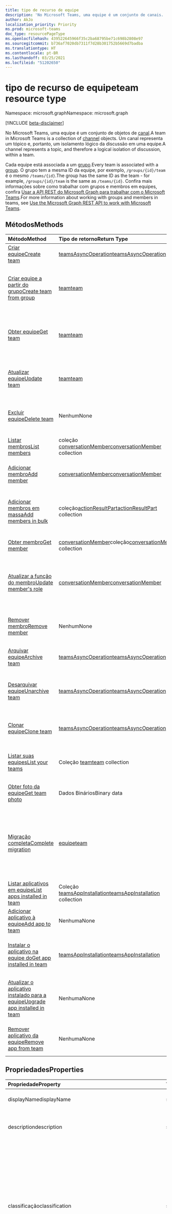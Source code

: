 ```yaml
---
title: tipo de recurso de equipe
description: 'No Microsoft Teams, uma equipe é um conjunto de canais. '
author: AkJo
localization_priority: Priority
ms.prod: microsoft-teams
doc_type: resourcePageType
ms.openlocfilehash: 439522645966f35c2ba68795be71c698b2808e97
ms.sourcegitcommit: b736af7020db7311f7d28b301752b5669d7badba
ms.translationtype: HT
ms.contentlocale: pt-BR
ms.lasthandoff: 03/25/2021
ms.locfileid: "51202650"
---
```

# <a name="team-resource-type"></a><span data-ttu-id="a7eb6-103">tipo de recurso de equipe</span><span class="sxs-lookup"><span data-stu-id="a7eb6-103">team resource type</span></span>

<span data-ttu-id="a7eb6-104">Namespace: microsoft.graph</span><span class="sxs-lookup"><span data-stu-id="a7eb6-104">Namespace: microsoft.graph</span></span>

[!INCLUDE [beta-disclaimer](../../includes/beta-disclaimer.md)]

<span data-ttu-id="a7eb6-105">No Microsoft Teams, uma equipe é um conjunto de objetos de [canal](channel.md).</span><span class="sxs-lookup"><span data-stu-id="a7eb6-105">A team in Microsoft Teams is a collection of [channel](channel.md) objects.</span></span> <span data-ttu-id="a7eb6-106">Um canal representa um tópico e, portanto, um isolamento lógico da discussão em uma equipe.</span><span class="sxs-lookup"><span data-stu-id="a7eb6-106">A channel represents a topic, and therefore a logical isolation of discussion, within a team.</span></span>

<span data-ttu-id="a7eb6-107">Cada equipe está associada a um [grupo](../resources/group.md).</span><span class="sxs-lookup"><span data-stu-id="a7eb6-107">Every team is associated with a [group](../resources/group.md).</span></span> <span data-ttu-id="a7eb6-108">O grupo tem a mesma ID da equipe, por exemplo, `/groups/{id}/team` é o mesmo `/teams/{id}`.</span><span class="sxs-lookup"><span data-stu-id="a7eb6-108">The group has the same ID as the team - for example, `/groups/{id}/team` is the same as `/teams/{id}`.</span></span> <span data-ttu-id="a7eb6-109">Confira mais informações sobre como trabalhar com grupos e membros em equipes, confira [Usar a API REST do Microsoft Graph para trabalhar com o Microsoft Teams](teams-api-overview.md).</span><span class="sxs-lookup"><span data-stu-id="a7eb6-109">For more information about working with groups and members in teams, see [Use the Microsoft Graph REST API to work with Microsoft Teams](teams-api-overview.md).</span></span>

## <a name="methods"></a><span data-ttu-id="a7eb6-110">Métodos</span><span class="sxs-lookup"><span data-stu-id="a7eb6-110">Methods</span></span>

| <span data-ttu-id="a7eb6-111">Método</span><span class="sxs-lookup"><span data-stu-id="a7eb6-111">Method</span></span>       | <span data-ttu-id="a7eb6-112">Tipo de retorno</span><span class="sxs-lookup"><span data-stu-id="a7eb6-112">Return Type</span></span>  |<span data-ttu-id="a7eb6-113">Descrição</span><span class="sxs-lookup"><span data-stu-id="a7eb6-113">Description</span></span>|
|:---------------|:--------|:----------|
|[<span data-ttu-id="a7eb6-114">Criar equipe</span><span class="sxs-lookup"><span data-stu-id="a7eb6-114">Create team</span></span>](../api/team-post.md) | [<span data-ttu-id="a7eb6-115">teamsAsyncOperation</span><span class="sxs-lookup"><span data-stu-id="a7eb6-115">teamsAsyncOperation</span></span>](teamsasyncoperation.md) | <span data-ttu-id="a7eb6-116">Crie uma equipe do zero.</span><span class="sxs-lookup"><span data-stu-id="a7eb6-116">Create a team from scratch.</span></span> |
|[<span data-ttu-id="a7eb6-117">Criar equipe a partir do grupo</span><span class="sxs-lookup"><span data-stu-id="a7eb6-117">Create team from group</span></span>](../api/team-put-teams.md) | [<span data-ttu-id="a7eb6-118">team</span><span class="sxs-lookup"><span data-stu-id="a7eb6-118">team</span></span>](team.md) | <span data-ttu-id="a7eb6-119">Crie uma nova equipe ou adicione uma equipe a um grupo existente.</span><span class="sxs-lookup"><span data-stu-id="a7eb6-119">Create a new team, or add a team to an existing group.</span></span>|
|[<span data-ttu-id="a7eb6-120">Obter equipe</span><span class="sxs-lookup"><span data-stu-id="a7eb6-120">Get team</span></span>](../api/team-get.md) | [<span data-ttu-id="a7eb6-121">team</span><span class="sxs-lookup"><span data-stu-id="a7eb6-121">team</span></span>](team.md) | <span data-ttu-id="a7eb6-122">Recupere as propriedades e relações da equipe especificada.</span><span class="sxs-lookup"><span data-stu-id="a7eb6-122">Retrieve the properties and relationships of the specified team.</span></span>|
|[<span data-ttu-id="a7eb6-123">Atualizar equipe</span><span class="sxs-lookup"><span data-stu-id="a7eb6-123">Update team</span></span>](../api/team-update.md) | [<span data-ttu-id="a7eb6-124">team</span><span class="sxs-lookup"><span data-stu-id="a7eb6-124">team</span></span>](team.md) |<span data-ttu-id="a7eb6-125">Atualize as propriedades da equipe especificada.</span><span class="sxs-lookup"><span data-stu-id="a7eb6-125">Update the properties of the specified team.</span></span> |
|[<span data-ttu-id="a7eb6-126">Excluir equipe</span><span class="sxs-lookup"><span data-stu-id="a7eb6-126">Delete team</span></span>](../api/group-delete.md) | <span data-ttu-id="a7eb6-127">Nenhum</span><span class="sxs-lookup"><span data-stu-id="a7eb6-127">None</span></span> |<span data-ttu-id="a7eb6-128">Exclua a equipe e o grupo associado.</span><span class="sxs-lookup"><span data-stu-id="a7eb6-128">Delete the team and its associated group.</span></span> |
|[<span data-ttu-id="a7eb6-129">Listar membros</span><span class="sxs-lookup"><span data-stu-id="a7eb6-129">List members</span></span>](../api/team-list-members.md)|<span data-ttu-id="a7eb6-130">coleção [conversationMember](../resources/conversationmember.md)</span><span class="sxs-lookup"><span data-stu-id="a7eb6-130">[conversationMember](../resources/conversationmember.md) collection</span></span>|<span data-ttu-id="a7eb6-131">Obtenha a lista de membros nessa equipe.</span><span class="sxs-lookup"><span data-stu-id="a7eb6-131">Get the list of members in the team.</span></span>|
|[<span data-ttu-id="a7eb6-132">Adicionar membro</span><span class="sxs-lookup"><span data-stu-id="a7eb6-132">Add member</span></span>](../api/team-post-members.md)|[<span data-ttu-id="a7eb6-133">conversationMember</span><span class="sxs-lookup"><span data-stu-id="a7eb6-133">conversationMember</span></span>](../resources/conversationmember.md)|<span data-ttu-id="a7eb6-134">Adicione um novo membro à equipe.</span><span class="sxs-lookup"><span data-stu-id="a7eb6-134">Add a new member to the team.</span></span>|
|[<span data-ttu-id="a7eb6-135">Adicionar membros em massa</span><span class="sxs-lookup"><span data-stu-id="a7eb6-135">Add members in bulk</span></span>](../api/conversationmembers-add.md)|<span data-ttu-id="a7eb6-136">coleção[actionResultPart](../resources/actionresultpart.md)</span><span class="sxs-lookup"><span data-stu-id="a7eb6-136">[actionResultPart](../resources/actionresultpart.md) collection</span></span>|<span data-ttu-id="a7eb6-137">Adicione vários membros à equipe em uma única solicitação.</span><span class="sxs-lookup"><span data-stu-id="a7eb6-137">Add multiple members to the team in a single request.</span></span>|
|[<span data-ttu-id="a7eb6-138">Obter membro</span><span class="sxs-lookup"><span data-stu-id="a7eb6-138">Get member</span></span>](../api/team-get-members.md) | <span data-ttu-id="a7eb6-139">[conversationMember](conversationmember.md)coleção</span><span class="sxs-lookup"><span data-stu-id="a7eb6-139">[conversationMember](conversationmember.md) collection</span></span> | <span data-ttu-id="a7eb6-140">Obtenha um membro na equipe.</span><span class="sxs-lookup"><span data-stu-id="a7eb6-140">Get a member in the team.</span></span>|
|[<span data-ttu-id="a7eb6-141">Atualizar a função do membro</span><span class="sxs-lookup"><span data-stu-id="a7eb6-141">Update member's role</span></span>](../api/team-update-members.md)|[<span data-ttu-id="a7eb6-142">conversationMember</span><span class="sxs-lookup"><span data-stu-id="a7eb6-142">conversationMember</span></span>](../resources/conversationmember.md)|<span data-ttu-id="a7eb6-143">Alterar um membro para um proprietário ou voltar para um membro regular.</span><span class="sxs-lookup"><span data-stu-id="a7eb6-143">Change a member to an owner or back to a regular member.</span></span>|
|[<span data-ttu-id="a7eb6-144">Remover membro</span><span class="sxs-lookup"><span data-stu-id="a7eb6-144">Remove member</span></span>](../api/team-delete-members.md)|<span data-ttu-id="a7eb6-145">Nenhum</span><span class="sxs-lookup"><span data-stu-id="a7eb6-145">None</span></span>|<span data-ttu-id="a7eb6-146">Remova um membro existente da equipe.</span><span class="sxs-lookup"><span data-stu-id="a7eb6-146">Remove an existing member from the team.</span></span>|
|[<span data-ttu-id="a7eb6-147">Arquivar equipe</span><span class="sxs-lookup"><span data-stu-id="a7eb6-147">Archive team</span></span>](../api/team-archive.md) | [<span data-ttu-id="a7eb6-148">teamsAsyncOperation</span><span class="sxs-lookup"><span data-stu-id="a7eb6-148">teamsAsyncOperation</span></span>](../resources/teamsasyncoperation.md) |<span data-ttu-id="a7eb6-149">Coloque a equipe em um estado somente leitura.</span><span class="sxs-lookup"><span data-stu-id="a7eb6-149">Put the team in a read-only state.</span></span> |
|[<span data-ttu-id="a7eb6-150">Desarquivar equipe</span><span class="sxs-lookup"><span data-stu-id="a7eb6-150">Unarchive team</span></span>](../api/team-unarchive.md) | [<span data-ttu-id="a7eb6-151">teamsAsyncOperation</span><span class="sxs-lookup"><span data-stu-id="a7eb6-151">teamsAsyncOperation</span></span>](../resources/teamsasyncoperation.md) |<span data-ttu-id="a7eb6-152">Restaure a equipe com um estado de leitura e gravação.</span><span class="sxs-lookup"><span data-stu-id="a7eb6-152">Restore the team to a read-write state.</span></span> |
|[<span data-ttu-id="a7eb6-153">Clonar equipe</span><span class="sxs-lookup"><span data-stu-id="a7eb6-153">Clone team</span></span>](../api/team-clone.md) | [<span data-ttu-id="a7eb6-154">teamsAsyncOperation</span><span class="sxs-lookup"><span data-stu-id="a7eb6-154">teamsAsyncOperation</span></span>](../resources/teamsasyncoperation.md) |<span data-ttu-id="a7eb6-155">Copie a equipe e o grupo associado.</span><span class="sxs-lookup"><span data-stu-id="a7eb6-155">Copy the team and its associated group.</span></span> |
|[<span data-ttu-id="a7eb6-156">Listar suas equipes</span><span class="sxs-lookup"><span data-stu-id="a7eb6-156">List your teams</span></span>](../api/user-list-joinedteams.md) | <span data-ttu-id="a7eb6-157">Coleção [team](team.md)</span><span class="sxs-lookup"><span data-stu-id="a7eb6-157">[team](team.md) collection</span></span> | <span data-ttu-id="a7eb6-158">Liste as equipes das quais você é membro.</span><span class="sxs-lookup"><span data-stu-id="a7eb6-158">List the teams you are a member of.</span></span> |
|[<span data-ttu-id="a7eb6-159">Obter foto da equipe</span><span class="sxs-lookup"><span data-stu-id="a7eb6-159">Get team photo</span></span>](../api/team-get-photo.md) | <span data-ttu-id="a7eb6-160">Dados Binários</span><span class="sxs-lookup"><span data-stu-id="a7eb6-160">Binary data</span></span> | <span data-ttu-id="a7eb6-161">Obter a foto (imagem) de uma equipe.</span><span class="sxs-lookup"><span data-stu-id="a7eb6-161">Get the photo (picture) for a team.</span></span> |
|[<span data-ttu-id="a7eb6-162">Migração completa</span><span class="sxs-lookup"><span data-stu-id="a7eb6-162">Complete migration</span></span>](../api/team-completemigration.md)|[<span data-ttu-id="a7eb6-163">equipe</span><span class="sxs-lookup"><span data-stu-id="a7eb6-163">team</span></span>](team.md)| <span data-ttu-id="a7eb6-164">Remove o modo de migração da equipe e disponibiliza a equipe aos usuários para postar e ler mensagens.</span><span class="sxs-lookup"><span data-stu-id="a7eb6-164">Removes migration mode from the team and makes the team available to users to post and read messages.</span></span>|
|[<span data-ttu-id="a7eb6-165">Listar aplicativos em equipe</span><span class="sxs-lookup"><span data-stu-id="a7eb6-165">List apps installed in team</span></span>](../api/team-list-installedapps.md) | <span data-ttu-id="a7eb6-166">Coleção [teamsAppInstallation](teamsappinstallation.md)</span><span class="sxs-lookup"><span data-stu-id="a7eb6-166">[teamsAppInstallation](teamsappinstallation.md) collection</span></span> | <span data-ttu-id="a7eb6-167">Liste os aplicativos instalados em uma equipe.</span><span class="sxs-lookup"><span data-stu-id="a7eb6-167">List apps installed in a team.</span></span>|
|[<span data-ttu-id="a7eb6-168">Adicionar aplicativo à equipe</span><span class="sxs-lookup"><span data-stu-id="a7eb6-168">Add app to team</span></span>](../api/team-post-installedapps.md) |<span data-ttu-id="a7eb6-169">Nenhuma</span><span class="sxs-lookup"><span data-stu-id="a7eb6-169">None</span></span> | <span data-ttu-id="a7eb6-170">Adicione (instale) um aplicativo a uma equipe.</span><span class="sxs-lookup"><span data-stu-id="a7eb6-170">Add (install) an app to a team.</span></span>|
|[<span data-ttu-id="a7eb6-171">Instalar o aplicativo na equipe do</span><span class="sxs-lookup"><span data-stu-id="a7eb6-171">Get app installed in team</span></span>](../api/team-get-installedapps.md) | [<span data-ttu-id="a7eb6-172">teamsAppInstallation</span><span class="sxs-lookup"><span data-stu-id="a7eb6-172">teamsAppInstallation</span></span>](teamsappinstallation.md) | <span data-ttu-id="a7eb6-173">Obtenha o aplicativo especificado instalado em uma equipe.</span><span class="sxs-lookup"><span data-stu-id="a7eb6-173">Get the specified app installed in a team.</span></span>|
|[<span data-ttu-id="a7eb6-174">Atualizar o aplicativo instalado para a equipe</span><span class="sxs-lookup"><span data-stu-id="a7eb6-174">Upgrade app installed in team</span></span>](../api/team-teamsappinstallation-upgrade.md) | <span data-ttu-id="a7eb6-175">Nenhuma</span><span class="sxs-lookup"><span data-stu-id="a7eb6-175">None</span></span> | <span data-ttu-id="a7eb6-176">Atualize o aplicativo instalado em uma equipe para a versão mais recente.</span><span class="sxs-lookup"><span data-stu-id="a7eb6-176">Upgrade the app installed in a team to the latest version.</span></span>|
|[<span data-ttu-id="a7eb6-177">Remover aplicativo da equipe</span><span class="sxs-lookup"><span data-stu-id="a7eb6-177">Remove app from team</span></span>](../api/team-delete-installedapps.md) | <span data-ttu-id="a7eb6-178">Nenhuma</span><span class="sxs-lookup"><span data-stu-id="a7eb6-178">None</span></span> | <span data-ttu-id="a7eb6-179">Remova (desinstale) um aplicativo de uma equipe.</span><span class="sxs-lookup"><span data-stu-id="a7eb6-179">Remove (uninstall) an app from a team.</span></span>|

## <a name="properties"></a><span data-ttu-id="a7eb6-180">Propriedades</span><span class="sxs-lookup"><span data-stu-id="a7eb6-180">Properties</span></span>

| <span data-ttu-id="a7eb6-181">Propriedade</span><span class="sxs-lookup"><span data-stu-id="a7eb6-181">Property</span></span> | <span data-ttu-id="a7eb6-182">Tipo</span><span class="sxs-lookup"><span data-stu-id="a7eb6-182">Type</span></span> | <span data-ttu-id="a7eb6-183">Descrição</span><span class="sxs-lookup"><span data-stu-id="a7eb6-183">Description</span></span> |
|:---------------|:--------|:----------|
|<span data-ttu-id="a7eb6-184">displayName</span><span class="sxs-lookup"><span data-stu-id="a7eb6-184">displayName</span></span>|<span data-ttu-id="a7eb6-185">string</span><span class="sxs-lookup"><span data-stu-id="a7eb6-185">string</span></span>| <span data-ttu-id="a7eb6-186">O nome da equipe.</span><span class="sxs-lookup"><span data-stu-id="a7eb6-186">The name of the team.</span></span> |
|<span data-ttu-id="a7eb6-187">description</span><span class="sxs-lookup"><span data-stu-id="a7eb6-187">description</span></span>|<span data-ttu-id="a7eb6-188">string</span><span class="sxs-lookup"><span data-stu-id="a7eb6-188">string</span></span>| <span data-ttu-id="a7eb6-189">Uma descrição opcional para a equipe.</span><span class="sxs-lookup"><span data-stu-id="a7eb6-189">An optional description for the team.</span></span> |
|<span data-ttu-id="a7eb6-190">classificação</span><span class="sxs-lookup"><span data-stu-id="a7eb6-190">classification</span></span>|<span data-ttu-id="a7eb6-191">string</span><span class="sxs-lookup"><span data-stu-id="a7eb6-191">string</span></span>| <span data-ttu-id="a7eb6-192">Um rótulo opcional.</span><span class="sxs-lookup"><span data-stu-id="a7eb6-192">An optional label.</span></span> <span data-ttu-id="a7eb6-193">Normalmente descreve a confidencialidade da empresa ou dos dados da equipe.</span><span class="sxs-lookup"><span data-stu-id="a7eb6-193">Typically describes the data or business sensitivity of the team.</span></span> <span data-ttu-id="a7eb6-194">Deve coincidir com um dos conjuntos predefinidos no diretório do locatário.</span><span class="sxs-lookup"><span data-stu-id="a7eb6-194">Must match one of a pre-configured set in the tenant's directory.</span></span> |
|<span data-ttu-id="a7eb6-195">specialization</span><span class="sxs-lookup"><span data-stu-id="a7eb6-195">specialization</span></span>|[<span data-ttu-id="a7eb6-196">teamSpecialization</span><span class="sxs-lookup"><span data-stu-id="a7eb6-196">teamSpecialization</span></span>](teamspecialization.md)| <span data-ttu-id="a7eb6-197">Opcional.</span><span class="sxs-lookup"><span data-stu-id="a7eb6-197">Optional.</span></span> <span data-ttu-id="a7eb6-198">Indica se a equipe destina-se a um caso de uso específico.</span><span class="sxs-lookup"><span data-stu-id="a7eb6-198">Indicates whether the team is intended for a particular use case.</span></span>  <span data-ttu-id="a7eb6-199">Cada especialização de equipe tem acesso a comportamentos e experiências exclusivos direcionados ao seu caso de uso.</span><span class="sxs-lookup"><span data-stu-id="a7eb6-199">Each team specialization has access to unique behaviors and experiences targeted to its use case.</span></span> |
|<span data-ttu-id="a7eb6-200">visibility</span><span class="sxs-lookup"><span data-stu-id="a7eb6-200">visibility</span></span>|[<span data-ttu-id="a7eb6-201">teamVisibilityType</span><span class="sxs-lookup"><span data-stu-id="a7eb6-201">teamVisibilityType</span></span>](teamvisibilitytype.md)| <span data-ttu-id="a7eb6-202">A visibilidade de um grupo e equipe.</span><span class="sxs-lookup"><span data-stu-id="a7eb6-202">The visibility of the group and team.</span></span> <span data-ttu-id="a7eb6-203">O padrão é Público.</span><span class="sxs-lookup"><span data-stu-id="a7eb6-203">Defaults to Public.</span></span> |
|<span data-ttu-id="a7eb6-204">funSettings</span><span class="sxs-lookup"><span data-stu-id="a7eb6-204">funSettings</span></span>|[<span data-ttu-id="a7eb6-205">teamFunSettings</span><span class="sxs-lookup"><span data-stu-id="a7eb6-205">teamFunSettings</span></span>](teamfunsettings.md) |<span data-ttu-id="a7eb6-206">Configurações que definem o uso de Giphy, memes e figurinhas na equipe.</span><span class="sxs-lookup"><span data-stu-id="a7eb6-206">Settings to configure use of Giphy, memes, and stickers in the team.</span></span>|
|<span data-ttu-id="a7eb6-207">guestSettings</span><span class="sxs-lookup"><span data-stu-id="a7eb6-207">guestSettings</span></span>|[<span data-ttu-id="a7eb6-208">teamGuestSettings</span><span class="sxs-lookup"><span data-stu-id="a7eb6-208">teamGuestSettings</span></span>](teamguestsettings.md) |<span data-ttu-id="a7eb6-209">Configurações que definem se os convidados podem criar, atualizar ou excluir canais na equipe.</span><span class="sxs-lookup"><span data-stu-id="a7eb6-209">Settings to configure whether guests can create, update, or delete channels in the team.</span></span>|
|<span data-ttu-id="a7eb6-210">internalId</span><span class="sxs-lookup"><span data-stu-id="a7eb6-210">internalId</span></span> | <span data-ttu-id="a7eb6-211">string</span><span class="sxs-lookup"><span data-stu-id="a7eb6-211">string</span></span> | <span data-ttu-id="a7eb6-212">Uma ID exclusiva da equipe, que foi usada em alguns locais, como o log de auditoria da [API da Atividade de Gestão do Office 365](/office/office-365-management-api/office-365-management-activity-api-reference).</span><span class="sxs-lookup"><span data-stu-id="a7eb6-212">A unique ID for the team that has been used in a few places such as the audit log/[Office 365 Management Activity API](/office/office-365-management-api/office-365-management-activity-api-reference).</span></span> |
|<span data-ttu-id="a7eb6-213">isArchived</span><span class="sxs-lookup"><span data-stu-id="a7eb6-213">isArchived</span></span>|<span data-ttu-id="a7eb6-214">Booliano</span><span class="sxs-lookup"><span data-stu-id="a7eb6-214">Boolean</span></span>|<span data-ttu-id="a7eb6-215">Se essa equipe está no modo somente leitura.</span><span class="sxs-lookup"><span data-stu-id="a7eb6-215">Whether this team is in read-only mode.</span></span> |
|<span data-ttu-id="a7eb6-216">memberSettings</span><span class="sxs-lookup"><span data-stu-id="a7eb6-216">memberSettings</span></span>|[<span data-ttu-id="a7eb6-217">teamMemberSettings</span><span class="sxs-lookup"><span data-stu-id="a7eb6-217">teamMemberSettings</span></span>](teammembersettings.md) |<span data-ttu-id="a7eb6-218">Configurações para configurar se os membros podem executar determinadas ações, por exemplo, criar canais e adicionar bots na equipe.</span><span class="sxs-lookup"><span data-stu-id="a7eb6-218">Settings to configure whether members can perform certain actions, for example, create channels and add bots, in the team.</span></span>|
|<span data-ttu-id="a7eb6-219">messagingSettings</span><span class="sxs-lookup"><span data-stu-id="a7eb6-219">messagingSettings</span></span>|[<span data-ttu-id="a7eb6-220">teamMessagingSettings</span><span class="sxs-lookup"><span data-stu-id="a7eb6-220">teamMessagingSettings</span></span>](teammessagingsettings.md) |<span data-ttu-id="a7eb6-221">Configurações para definir a mensagens e menções na equipe.</span><span class="sxs-lookup"><span data-stu-id="a7eb6-221">Settings to configure messaging and mentions in the team.</span></span>|
|<span data-ttu-id="a7eb6-222">discoverySettings</span><span class="sxs-lookup"><span data-stu-id="a7eb6-222">discoverySettings</span></span>|[<span data-ttu-id="a7eb6-223">teamDiscoverySettings</span><span class="sxs-lookup"><span data-stu-id="a7eb6-223">teamDiscoverySettings</span></span>](teamdiscoverysettings.md) |<span data-ttu-id="a7eb6-224">Configurações de capacidade de descoberta da equipe por outras pessoas.</span><span class="sxs-lookup"><span data-stu-id="a7eb6-224">Settings to configure team discoverability by others.</span></span>|
|<span data-ttu-id="a7eb6-225">webUrl</span><span class="sxs-lookup"><span data-stu-id="a7eb6-225">webUrl</span></span>|<span data-ttu-id="a7eb6-226">cadeia de caracteres (somente leitura)</span><span class="sxs-lookup"><span data-stu-id="a7eb6-226">string (readonly)</span></span> | <span data-ttu-id="a7eb6-227">Um hiperlink que será enviado à equipe no cliente do Microsoft Teams.</span><span class="sxs-lookup"><span data-stu-id="a7eb6-227">A hyperlink that will go to the team in the Microsoft Teams client.</span></span> <span data-ttu-id="a7eb6-228">Esta é a URL que você recebe ao clicar com o botão direito do mouse em uma equipe no cliente do Microsoft Teams e escolher **Obter o link para a equipe**.</span><span class="sxs-lookup"><span data-stu-id="a7eb6-228">This is the URL that you get when you right-click a team in the Microsoft Teams client and select **Get link to team**.</span></span> <span data-ttu-id="a7eb6-229">Essa URL deve ser tratada como um blob opaco e não analisado.</span><span class="sxs-lookup"><span data-stu-id="a7eb6-229">This URL should be treated as an opaque blob, and not parsed.</span></span> |
|<span data-ttu-id="a7eb6-230">classSettings</span><span class="sxs-lookup"><span data-stu-id="a7eb6-230">classSettings</span></span>|[<span data-ttu-id="a7eb6-231">teamClassSettings</span><span class="sxs-lookup"><span data-stu-id="a7eb6-231">teamClassSettings</span></span>](teamclasssettings.md) |<span data-ttu-id="a7eb6-232">Definir configurações de uma classe.</span><span class="sxs-lookup"><span data-stu-id="a7eb6-232">Configure settings of a class.</span></span> <span data-ttu-id="a7eb6-233">Disponível apenas quando a equipe representa uma classe.</span><span class="sxs-lookup"><span data-stu-id="a7eb6-233">Available only when the team represents a class.</span></span>|
|<span data-ttu-id="a7eb6-234">isMembershipLimitedToOwners</span><span class="sxs-lookup"><span data-stu-id="a7eb6-234">isMembershipLimitedToOwners</span></span>|<span data-ttu-id="a7eb6-235">Booliano</span><span class="sxs-lookup"><span data-stu-id="a7eb6-235">Boolean</span></span>|<span data-ttu-id="a7eb6-236">Se definido para `true`, a equipe está atualmente no estado de membro da equipe apenas para o proprietário e não é acessível a outros membros da equipe, tais como estudantes.</span><span class="sxs-lookup"><span data-stu-id="a7eb6-236">If set to `true`, the team is currently in the owner-only team membership state and not accessible by other team members, such as students.</span></span>|
|<span data-ttu-id="a7eb6-237">createdDateTime</span><span class="sxs-lookup"><span data-stu-id="a7eb6-237">createdDateTime</span></span>|<span data-ttu-id="a7eb6-238">dateTimeOffset</span><span class="sxs-lookup"><span data-stu-id="a7eb6-238">dateTimeOffset</span></span>|<span data-ttu-id="a7eb6-239">Carimbo de data/hora de criação da equipe.</span><span class="sxs-lookup"><span data-stu-id="a7eb6-239">Timestamp at which the team was created.</span></span>|

### <a name="instance-attributes"></a><span data-ttu-id="a7eb6-240">Atributos de instância</span><span class="sxs-lookup"><span data-stu-id="a7eb6-240">Instance attributes</span></span>

<span data-ttu-id="a7eb6-p108">Atributos de instância são propriedades com comportamentos especiais. Essas propriedades são temporárias e a) definem o comportamento que o serviço deve apresentar ou b) fornecem valores de propriedades de curto prazo, como uma URL de download, para um item com data de expiração.</span><span class="sxs-lookup"><span data-stu-id="a7eb6-p108">Instance attributes are properties with special behaviors. These properties are temporary and either a) define behavior the service should perform or b) provide short-term property values, like a download URL for an item that expires.</span></span>

| <span data-ttu-id="a7eb6-243">Nome da propriedade</span><span class="sxs-lookup"><span data-stu-id="a7eb6-243">Property name</span></span>| <span data-ttu-id="a7eb6-244">Tipo</span><span class="sxs-lookup"><span data-stu-id="a7eb6-244">Type</span></span>   | <span data-ttu-id="a7eb6-245">Descrição</span><span class="sxs-lookup"><span data-stu-id="a7eb6-245">Description</span></span>
|:-----------------------|:-------|:-------------------------|
|<span data-ttu-id="a7eb6-246">@microsoft.graph.teamCreationMode</span><span class="sxs-lookup"><span data-stu-id="a7eb6-246">@microsoft.graph.teamCreationMode</span></span>|<span data-ttu-id="a7eb6-247">cadeia de caracteres</span><span class="sxs-lookup"><span data-stu-id="a7eb6-247">string</span></span>|<span data-ttu-id="a7eb6-248">Indica que a equipe está em estado de migração e atualmente está sendo usada para fins de migração.</span><span class="sxs-lookup"><span data-stu-id="a7eb6-248">Indicates that the team is in migration state and is currently being used for migration purposes.</span></span> <span data-ttu-id="a7eb6-249">Ele aceita um valor: `migration`.</span><span class="sxs-lookup"><span data-stu-id="a7eb6-249">It accepts one value: `migration`.</span></span> <span data-ttu-id="a7eb6-250">**Observação**: no futuro, a Microsoft pode exigir que você ou seus clientes paguem taxas adicionais com base na quantidade de dados importados.</span><span class="sxs-lookup"><span data-stu-id="a7eb6-250">**Note**: In the future, Microsoft may require you or your customers to pay additional fees based on the amount of data imported.</span></span>|

<span data-ttu-id="a7eb6-251">Para um exemplo de solicitação POST, confira [Solicitação (criar equipe no estado de migração)](https://docs.microsoft.com/microsoftteams/platform/graph-api/import-messages/import-external-messages-to-teams).</span><span class="sxs-lookup"><span data-stu-id="a7eb6-251">For a POST request example, see [Request (create team in migration state)](https://docs.microsoft.com/microsoftteams/platform/graph-api/import-messages/import-external-messages-to-teams).</span></span>

## <a name="relationships"></a><span data-ttu-id="a7eb6-252">Relações</span><span class="sxs-lookup"><span data-stu-id="a7eb6-252">Relationships</span></span>

| <span data-ttu-id="a7eb6-253">Relação</span><span class="sxs-lookup"><span data-stu-id="a7eb6-253">Relationship</span></span> | <span data-ttu-id="a7eb6-254">Tipo</span><span class="sxs-lookup"><span data-stu-id="a7eb6-254">Type</span></span> | <span data-ttu-id="a7eb6-255">Descrição</span><span class="sxs-lookup"><span data-stu-id="a7eb6-255">Description</span></span> |
|:---------------|:--------|:----------|
|<span data-ttu-id="a7eb6-256">channels</span><span class="sxs-lookup"><span data-stu-id="a7eb6-256">channels</span></span>|<span data-ttu-id="a7eb6-257">Coleção [channel](channel.md)</span><span class="sxs-lookup"><span data-stu-id="a7eb6-257">[channel](channel.md) collection</span></span>|<span data-ttu-id="a7eb6-258">A coleção de canais e mensagens associadas à equipe.</span><span class="sxs-lookup"><span data-stu-id="a7eb6-258">The collection of channels & messages associated with the team.</span></span>|
|<span data-ttu-id="a7eb6-259">installedApps</span><span class="sxs-lookup"><span data-stu-id="a7eb6-259">installedApps</span></span>|<span data-ttu-id="a7eb6-260">Coleção [teamsAppInstallation](teamsappinstallation.md)</span><span class="sxs-lookup"><span data-stu-id="a7eb6-260">[teamsAppInstallation](teamsappinstallation.md) collection</span></span>|<span data-ttu-id="a7eb6-261">Os aplicativos instalados nessa equipe.</span><span class="sxs-lookup"><span data-stu-id="a7eb6-261">The apps installed in this team.</span></span>|
|<span data-ttu-id="a7eb6-262">members</span><span class="sxs-lookup"><span data-stu-id="a7eb6-262">members</span></span>|<span data-ttu-id="a7eb6-263">coleção [conversationMember](../resources/conversationmember.md)</span><span class="sxs-lookup"><span data-stu-id="a7eb6-263">[conversationMember](../resources/conversationmember.md) collection</span></span>|<span data-ttu-id="a7eb6-264">Membros e proprietários da equipe.</span><span class="sxs-lookup"><span data-stu-id="a7eb6-264">Members and owners of the team.</span></span>|
|<span data-ttu-id="a7eb6-265">owners</span><span class="sxs-lookup"><span data-stu-id="a7eb6-265">owners</span></span>|[<span data-ttu-id="a7eb6-266">user</span><span class="sxs-lookup"><span data-stu-id="a7eb6-266">user</span></span>](user.md)| <span data-ttu-id="a7eb6-267">A lista de proprietários desta equipe.</span><span class="sxs-lookup"><span data-stu-id="a7eb6-267">The list of this team's owners.</span></span> <span data-ttu-id="a7eb6-268">Atualmente, ao criar uma equipe usando permissões de aplicativo, exatamente um proprietário deve ser especificado.</span><span class="sxs-lookup"><span data-stu-id="a7eb6-268">Currently, when creating a team using application permissions, exactly one owner must be specified.</span></span> <span data-ttu-id="a7eb6-269">Ao usar permissões delegadas pelo usuário, nenhum proprietário pode ser especificado (o usuário atual é o proprietário).</span><span class="sxs-lookup"><span data-stu-id="a7eb6-269">When using user delegated permissions, no owner can be specified (the current user is the owner).</span></span> <span data-ttu-id="a7eb6-270">O proprietário deve ser especificado como um objeto ID (GUID), não um UPN.</span><span class="sxs-lookup"><span data-stu-id="a7eb6-270">Owner must be specified as an object ID (GUID), not a UPN.</span></span> |
|<span data-ttu-id="a7eb6-271">operations</span><span class="sxs-lookup"><span data-stu-id="a7eb6-271">operations</span></span>|<span data-ttu-id="a7eb6-272">Coleção [teamsAsyncOperation](teamsasyncoperation.md)</span><span class="sxs-lookup"><span data-stu-id="a7eb6-272">[teamsAsyncOperation](teamsasyncoperation.md) collection</span></span>| <span data-ttu-id="a7eb6-273">As operações assíncronas que foram executadas ou estão em execução nesta equipe.</span><span class="sxs-lookup"><span data-stu-id="a7eb6-273">The async operations that ran or are running on this team.</span></span> | 
|<span data-ttu-id="a7eb6-274">photo</span><span class="sxs-lookup"><span data-stu-id="a7eb6-274">photo</span></span>|[<span data-ttu-id="a7eb6-275">profilePhoto</span><span class="sxs-lookup"><span data-stu-id="a7eb6-275">profilePhoto</span></span>](../resources/profilephoto.md)|<span data-ttu-id="a7eb6-276">Foto da equipe.</span><span class="sxs-lookup"><span data-stu-id="a7eb6-276">The team photo.</span></span>|
|[<span data-ttu-id="a7eb6-277">primaryChannel</span><span class="sxs-lookup"><span data-stu-id="a7eb6-277">primaryChannel</span></span>](../api/team-get-primarychannel.md)|[<span data-ttu-id="a7eb6-278">channel</span><span class="sxs-lookup"><span data-stu-id="a7eb6-278">channel</span></span>](channel.md)| <span data-ttu-id="a7eb6-279">O canal geral da equipe.</span><span class="sxs-lookup"><span data-stu-id="a7eb6-279">The general channel for the team.</span></span> | 
|<span data-ttu-id="a7eb6-280">Cronograma</span><span class="sxs-lookup"><span data-stu-id="a7eb6-280">schedule</span></span>|[<span data-ttu-id="a7eb6-281">Cronograma</span><span class="sxs-lookup"><span data-stu-id="a7eb6-281">schedule</span></span>](schedule.md)| <span data-ttu-id="a7eb6-282">Cronograma de turno para essa equipe.</span><span class="sxs-lookup"><span data-stu-id="a7eb6-282">The schedule of shifts for this team.</span></span>|
|<span data-ttu-id="a7eb6-283">template</span><span class="sxs-lookup"><span data-stu-id="a7eb6-283">template</span></span>|[<span data-ttu-id="a7eb6-284">teamsTemplate</span><span class="sxs-lookup"><span data-stu-id="a7eb6-284">teamsTemplate</span></span>](teamstemplate.md)| <span data-ttu-id="a7eb6-285">O modelo usado para criar essa equipe.</span><span class="sxs-lookup"><span data-stu-id="a7eb6-285">The template this team was created from.</span></span> <span data-ttu-id="a7eb6-286">Confira os [modelos disponíveis](/MicrosoftTeams/get-started-with-teams-templates).</span><span class="sxs-lookup"><span data-stu-id="a7eb6-286">See [available templates](/MicrosoftTeams/get-started-with-teams-templates).</span></span> |

## <a name="json-representation"></a><span data-ttu-id="a7eb6-287">Representação JSON</span><span class="sxs-lookup"><span data-stu-id="a7eb6-287">JSON representation</span></span>

<span data-ttu-id="a7eb6-288">Veja a seguir uma representação JSON do recurso.</span><span class="sxs-lookup"><span data-stu-id="a7eb6-288">The following is a JSON representation of the resource.</span></span>

><span data-ttu-id="a7eb6-289">**Observação:** se a equipe for do tipo classe, uma propriedade **classSettings** será aplicada à equipe.</span><span class="sxs-lookup"><span data-stu-id="a7eb6-289">**Note:** If the team is of type class, a **classSettings** property is applied on the team.</span></span>

<!-- {
  "blockType": "resource",
  "@odata.type": "microsoft.graph.team",
  "baseType": "microsoft.graph.entity"
}-->

```json
{
  "guestSettings": {"@odata.type": "microsoft.graph.teamGuestSettings"},
  "memberSettings": {"@odata.type": "microsoft.graph.teamMemberSettings"},
  "messagingSettings": {"@odata.type": "microsoft.graph.teamMessagingSettings"},
  "funSettings": {"@odata.type": "microsoft.graph.teamFunSettings"},
  "discoverySettings": {"@odata.type": "microsoft.graph.teamDiscoverySettings"},
  "internalId": "string",
  "isArchived": false,
  "webUrl": "string (URL)",
  "displayName": "string",
  "description": "string",
  "classification": "string",
  "specialization": "string",
  "visibility": "string",
  "classSettings": {"@odata.type": "microsoft.graph.teamClassSettings"},
  "isMembershipLimitedToOwners":"boolean",
  "createdDateTime": "dateTimeOffset"
}
```

<!-- uuid: 8fcb5dbc-d5aa-4681-8e31-b001d5168d79
2015-10-25 14:57:30 UTC -->
<!--
{
  "type": "#page.annotation",
  "description": "team resource",
  "keywords": "",
  "section": "documentation",
  "tocPath": "",
  "suppressions": []
}
-->

## <a name="see-also"></a><span data-ttu-id="a7eb6-290">Confira também</span><span class="sxs-lookup"><span data-stu-id="a7eb6-290">See also</span></span>

- [<span data-ttu-id="a7eb6-291">Usar o API do Microsoft Graph para trabalhar com o Microsoft Teams</span><span class="sxs-lookup"><span data-stu-id="a7eb6-291">Use the Microsoft Graph API to work with Microsoft Teams</span></span>](teams-api-overview.md)
- [<span data-ttu-id="a7eb6-292">Como criar um grupo com uma equipe</span><span class="sxs-lookup"><span data-stu-id="a7eb6-292">Creating a group with a team</span></span>](/graph/teams-create-group-and-team)
- [<span data-ttu-id="a7eb6-293">Listar todas as equipes</span><span class="sxs-lookup"><span data-stu-id="a7eb6-293">List all teams</span></span>](/graph/teams-list-all-teams)


